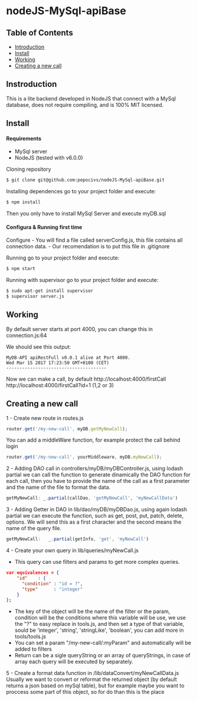 # nodeJS-MySql-apiBase

## Table of Contents

- [Introduction](#introduction)
- [Install](#install)
- [Working](#working)
- [Creating a new call](#Creating-a-new-call)

## Instroduction
This is a lite backend developed in NodeJS that connect with a MySql database, does not
require compiling, and is 100% MIT licensed.

## Install
#### Requirements
- MySql server
- NodeJS (tested with v6.0.0)

Cloning repository
```sh
$ git clone git@github.com:pepocivs/nodeJS-MySql-apiBase.git
```
Installing dependences
go to your project folder and execute:
```sh
$ npm install
```
Then you only have to install MySql Server and execute myDB.sql

#### Configura & Running first time
Configure
    - You will find a file called serverConfig.js, this file contains all connection data.
    - Our recomendation is to put this file in .gitignore

Running
go to your project folder and execute:
```sh
$ npm start
```

Running with supervisor
go to your project folder and execute:
```sh
$ sudo apt-get install supervisor
$ supervisor server.js
```

## Working
By default server starts at port 4000, you can change this in connection.js:64

We should see this output:
```
MyDB-API apiRestFull v0.0.1 alive at Port 4000.
Wed Mar 15 2017 17:23:50 GMT+0100 (CET)
--------------------------------------
```

Now we can make a call, by default
http://localhost:4000/firstCall
http://localhost:4000/firstCall?id=1 (1,2 or 3)

## Creating a new call
1 - Create new route in routes.js
```js
router.get('/my-new-call', myDB.getMyNewCall);
```
You can add a middleWare function, for example protect the call behind login
```js
router.get('/my-new-call', yourMiddleware, myDB.myNewCall);
```

2 - Adding DAO call in controllers/myDB/myDBController.js, using lodash partial we can call the function to generate dinamically the DAO function for each call, then you have to provide the name of the call as a first parameter and the name of the file to format the data.
```js
getMyNewCall: _.partial(callDao, 'getMyNewCall', 'myNewCallData')
```

3 - Adding Getter in DAO in lib/dao/myDB/myDBDao.js, using again lodash partial we can execute the function, such as get, post, put, patch, delete, options. We will send this as a first character and the second means the name of the query file.
```js
getMyNewCall:   _.partial(getInfo, 'get', 'myNewCall')
```

4 - Create your own query in lib/queries/myNewCall.js
* This query can use filters and params to get more complex queries.
```json
var equivalences = {
    "id"    : {
      "condition" : "id = ?",
      "type"      : "integer"
    }
};
```
* The key of the object will be the name of the filter or the param, condition will be the conditions where this variable will be use, we use the "?" to easy replace in tools.js, and then set a type of that variable, sould be 'integer', 'string', 'stringLike', 'boolean', you can add more in tools/tools.js
* You can set a param "/my-new-call/:myParam" and automatically will be added to filters
* Return can be a sigle queryString or an array of queryStrings, in case of array each query will be executed by separately.

5 - Create a format data function in /lib/dataConvert/myNewCallData.js
Usually we want to convert or reformat the returned object (by default returns a json based on mySql table), but for example maybe you want to proccess some part of this object, so for do than this is the place

